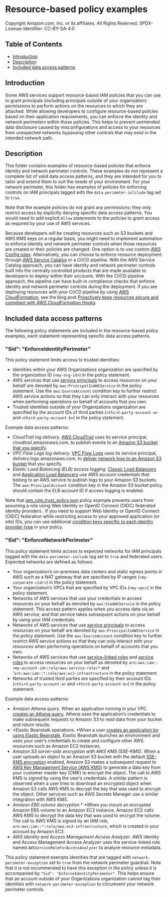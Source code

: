 # Resource-based policy examples

Copyright Amazon.com, Inc. or its affiliates. All Rights Reserved. SPDX-License-Identifier: CC-BY-SA-4.0

## Table of Contents

* [Introduction](#introduction)
* [Description](#description)
* [Included data access patterns](#included-data-access-patterns)

## Introduction

Some AWS services support resource-based IAM policies that you can use to grant principals (including principals outside of your organization) permissions to perform actions on the resources to which they are attached.  While allowing developers to configure resource-based policies based on their application requirements, you can enforce the identity and network perimeters within those policies. This helps to prevent unintended data disclosure caused by misconfigurations and access to your resources from unexpected networks bypassing other controls that may exist in the intended network path.

## Description

This folder contains examples of resource-based policies that enforce identity and network perimeter controls. These examples do not represent a complete list of valid data access patterns, and they are intended for you to tailor and extend them to suit the needs of your environment. For your network perimeter, this folder has examples of policies for enforcing controls on IAM principals tagged with the `data-perimeter-inlclude` tag set to `true`.

Note that the example policies do not grant any permissions; they only restrict access by explicitly denying specific data access patterns. You would need to add explicit `Allow` statements to the policies to grant access as required by your use of AWS services. 

Because developers will be creating resources such as S3 buckets and AWS KMS keys on a regular basis, you might need to implement automation to enforce identity and network perimeter controls when those resources are created or their policies are changed. One option is to use custom [AWS Config rules](https://docs.aws.amazon.com/config/latest/developerguide/evaluate-config_develop-rules.html)_._ Alternatively, you can choose to enforce resource deployment through [AWS Service Catalog](https://aws.amazon.com/servicecatalog/?aws-service-catalog.sort-by=item.additionalFields.createdDate&aws-service-catalog.sort-order=desc) or a CI/CD pipeline. With the AWS Service Catalog approach, you can have identity and network perimeter controls built into the centrally controlled products that are made available to developers to deploy within their accounts. With the CI/CD pipeline approach, the pipeline can have built-in compliance checks that enforce identity and network perimeter controls during the deployment. If you are deploying resources with your CI/CD pipeline by using [AWS CloudFormation](https://aws.amazon.com/cloudformation/), see the blog post [Proactively keep resources secure and compliant with AWS CloudFormation Hooks](https://aws.amazon.com/blogs/mt/proactively-keep-resources-secure-and-compliant-with-aws-cloudformation-hooks/).

## Included data access patterns

The following policy statements are included in the resource-based policy examples, each statement representing specific data access patterns.

### "Sid": "EnforceIdentityPerimeter"

This policy statement limits access to trusted identities:

* Identities within your AWS Organizations organization are specified by the organization ID (`<my-org-id>`) in the policy statement.
* AWS services that use [service principals](https://docs.aws.amazon.com/IAM/latest/UserGuide/reference_policies_elements_principal.html#principal-services) to access resources on your behalf are denoted by `aws:PrincipalIsAWSService` in the policy statement. Use the `aws:SourceAccount` condition key to further restrict AWS service actions so that they can only interact with your resources when performing operations on behalf of accounts that you own.
* Trusted identities outside of your Organizations organization are specified by the account IDs of third parties (`<third-party-account-a>` and `<third-party-account-b>`) in the policy statement.

Example data access patterns:

* *CloudTrail log delivery.* [AWS CloudTrail](https://aws.amazon.com/cloudtrail/) uses its service principal, cloudtrail.amazonaws.com, to publish events to an [Amazon S3 bucket that you specify](https://docs.aws.amazon.com/awscloudtrail/latest/userguide/cloudtrail-create-and-update-a-trail.html). 
* *VPC Flow Logs log delivery.* [VPC Flow Logs](https://docs.aws.amazon.com/vpc/latest/userguide/flow-logs.html) uses its service principal, delivery.logs.amazonaws.com, to [deliver network logs to an Amazon S3 bucket](https://docs.aws.amazon.com/vpc/latest/userguide/flow-logs-s3.html) that you specify. 
* *Elastic Load Balancing (ELB) access logging*. [Classic Load Balancers](https://docs.aws.amazon.com/elasticloadbalancing/latest/classic/enable-access-logs.html#attach-bucket-policy) and [Application Load Balancers](https://docs.aws.amazon.com/elasticloadbalancing/latest/application/load-balancer-access-logs.html#access-logging-bucket-permissions) use AWS account credentials that belong to an AWS service to publish logs to your Amazon S3 buckets. The `aws:PrincipalAccount` condition key in the Amazon S3 bucket policy should contain the ELB account ID if access logging is enabled.

Note that [iam_role_trust_policy.json](iam_role_trust_policy.json) policy example prevents users from assuming a role using Web Identity or OpenID Connect (OIDC) federated identity providers . If you need to support Web Identity or OpenID Connect (OIDC) federation while restricting access to your approved application (or site)  IDs, you can use additional [condition keys specific to each identity provider type](https://docs.aws.amazon.com/IAM/latest/UserGuide/reference_policies_iam-condition-keys.html#condition-keys-wif) in your policy.

### "Sid": "EnforceNetworkPerimeter"

This policy statement limits access to expected networks for IAM principals tagged with the `data-perimeter-include` tag set to `true` and federated users. Expected networks are defined as follows:

* Your organization’s on-premises data centers and static egress points in AWS such as a NAT gateway that are specified by IP ranges (`<my-corporate-cidr>`) in the policy statement. 
* Your organization’s VPCs that are specified by VPC IDs (`<my-vpc>`) in the policy statement.  
* Networks of AWS services that use your credentials to access resources on your behalf as denoted by `aws:ViaAWSService` in the policy statement. This access pattern applies when you access data via an AWS service, and that service takes subsequent actions on your behalf by using your IAM credentials. 
* Networks of AWS services that use [service principals](https://docs.aws.amazon.com/IAM/latest/UserGuide/reference_policies_elements_principal.html#principal-services) to access resources on your behalf are denoted by `aws:PrincipalIsAWSService` in the policy statement. Use the `aws:SourceAccount` condition key to further restrict AWS service actions so that they can only interact with your resources when performing operations on behalf of accounts that you own.
* Networks of AWS services that use [service-linked roles](https://docs.aws.amazon.com/IAM/latest/UserGuide/using-service-linked-roles.html) and [service roles](https://docs.aws.amazon.com/IAM/latest/UserGuide/id_roles_terms-and-concepts.html) to access resources on your behalf as denoted by `arn:aws:iam::<my-account-id>:role/aws-service-role/*`  and '`arn:aws:iam::*:role/aws:ec2-infrastructure` in the policy statement.
* Networks of trusted third parties are specified by their account IDs (`<third-party-account-a>` and `<third-party-account-b>`) in the policy statement.

Example data access patterns:

* *Amazon Athena query*. When an application running in your VPC [creates an Athena query](https://docs.aws.amazon.com/athena/latest/ug/getting-started.html), Athena uses the application’s credentials to make subsequent requests to Amazon S3 to read data from your bucket and return results. 
* *Elastic Beanstalk operations. *When a user [creates an application by using Elastic Beanstalk](https://docs.aws.amazon.com/elasticbeanstalk/latest/dg/applications.html), Elastic Beanstalk launches an environment and uses your user’s credentials to create and configure other AWS resources such as Amazon EC2 instances. 
* *Amazon S3 server-side encryption with AWS KMS (SSE-KMS)*. When a user uploads an object to an Amazon S3 bucket with the default [SSE-KMS encryption](https://docs.aws.amazon.com/AmazonS3/latest/userguide/UsingKMSEncryption.html) enabled, Amazon S3 makes a subsequent request to [AWS Key Management Service (AWS KMS)](https://aws.amazon.com/kms/) to generate a data key from your customer master key (CMK) to encrypt the object. The call to AWS KMS is signed by using the user’s credentials. A similar pattern is observed when a user tries to download an encrypted object when Amazon S3 calls AWS KMS to decrypt the key that was used to encrypt the object. Other services such as AWS Secrets Manager use a similar integration with AWS KMS.
* *Amazon EBS volume decryption*.* *When you mount an encrypted Amazon EBS volume to an Amazon EC2 instance, Amazon EC2 calls AWS KMS to decrypt the data key that was used to encrypt the volume. The call to AWS KMS is signed by an IAM role, `arn:aws:iam::*:role/aws:ec2-infrastructure`, which is created in your account by Amazon EC2. 
* *AWS Identity and Access Management Access Analyzer*. AWS Identity and Access Management Access Analyzer uses the service-linked role named `AWSServiceRoleForAccessAnalyzer` to analyze resource metadata.

This policy statement exempts identities that are tagged with `network-perimeter-exception` set to `true` from the network perimeter guardrail. Note that it is not recommended to have this exception in the policy unless it is accompanied by `"Sid": "EnforceIdentityPerimeter"`. This helps ensure that an account outside of your Organizations organization cannot tag their identities with `network-perimeter-exception` to circumvent your network perimeter controls.
